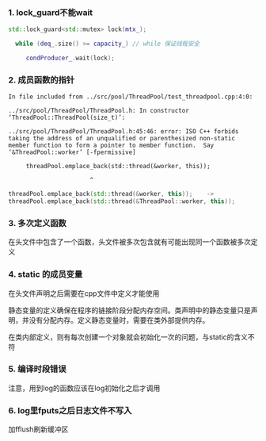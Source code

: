 ### 1. lock_guard不能wait

```C++
std::lock_guard<std::mutex> lock(mtx_);

  while (deq_.size() >= capacity_) // while 保证线程安全

     condProducer_.wait(lock);
```

### 2. 成员函数的指针

```
In file included from ../src/pool/ThreadPool/test_threadpool.cpp:4:0:

../src/pool/ThreadPool/ThreadPool.h: In constructor ‘ThreadPool::ThreadPool(size_t)’:

../src/pool/ThreadPool/ThreadPool.h:45:46: error: ISO C++ forbids taking the address of an unqualified or parenthesized non-static member function to form a pointer to member function.  Say ‘&ThreadPool::worker’ [-fpermissive]

​     threadPool.emplace_back(std::thread(&worker, this));

​                       ^
```

```c++
threadPool.emplace_back(std::thread(&worker, this));	->
threadPool.emplace_back(std::thread(&ThreadPool::worker, this));
```

### 3. 多次定义函数

在头文件中包含了一个函数，头文件被多次包含就有可能出现同一个函数被多次定义

### 4. static 的成员变量

在头文件声明之后需要在cpp文件中定义才能使用

静态变量的定义确保在程序的链接阶段分配内存空间。类声明中的静态变量只是声明，并没有分配内存。定义静态变量时，需要在类外部提供内存。

在类内部定义，则有每次创建一个对象就会初始化一次的问题，与static的含义不符

### 5. 编译时段错误

注意，用到log的函数应该在log初始化之后才调用

### 6. log里fputs之后日志文件不写入

加fflush刷新缓冲区
